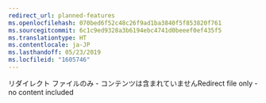 ```yaml
---
redirect_url: planned-features
ms.openlocfilehash: 070bed6f52c48c26f9ad1ba3840f5f853820f761
ms.sourcegitcommit: 6c1c9ed9328a3b6194ebc4741d0beeef0ef435f5
ms.translationtype: HT
ms.contentlocale: ja-JP
ms.lasthandoff: 05/23/2019
ms.locfileid: "1605746"
---
```

<span data-ttu-id="818e0-101">リダイレクト ファイルのみ - コンテンツは含まれていません</span><span class="sxs-lookup"><span data-stu-id="818e0-101">Redirect file only - no content included</span></span>